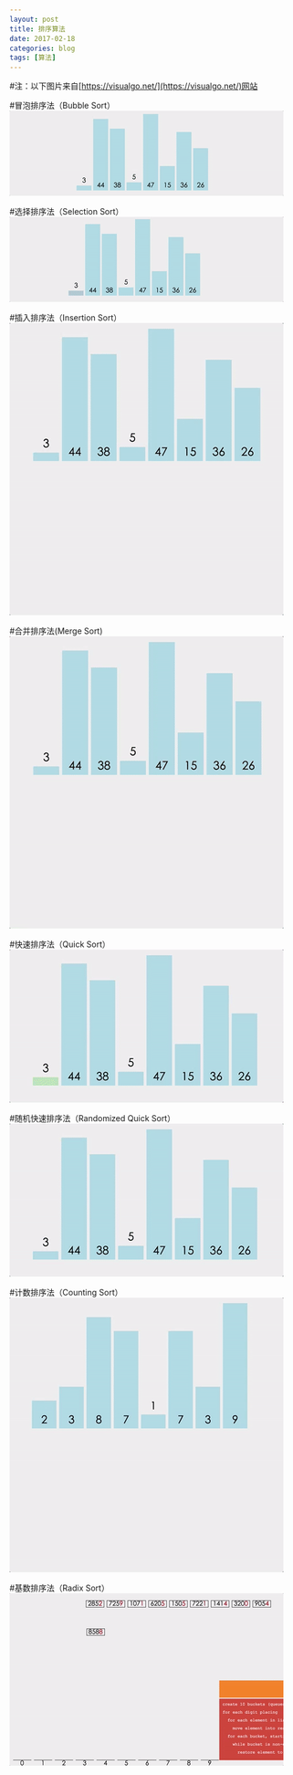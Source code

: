 ```yaml
---
layout: post
title: 排序算法
date: 2017-02-18
categories: blog
tags: [算法]
---
```


#注：以下图片来自[https://visualgo.net/](https://visualgo.net/)网站

#冒泡排序法（Bubble Sort）
![](https://raw.githubusercontent.com/AlbertLZG/AlbertLZG.github.io/master/blog_img/2017-02-18-%E6%8E%92%E5%BA%8F%E7%AE%97%E6%B3%95/Bubble-Sort.gif)

#选择排序法（Selection Sort）
![](https://raw.githubusercontent.com/AlbertLZG/AlbertLZG.github.io/master/blog_img/2017-02-16-%E6%8E%92%E5%BA%8F%E7%AE%97%E6%B3%95/Selection-Sort.gif)

#插入排序法（Insertion Sort）
![](https://raw.githubusercontent.com/AlbertLZG/AlbertLZG.github.io/master/blog_img/2017-02-16-%E6%8E%92%E5%BA%8F%E7%AE%97%E6%B3%95/Insertion-Sort.gif)

#合并排序法(Merge Sort)
![](https://raw.githubusercontent.com/AlbertLZG/AlbertLZG.github.io/master/blog_img/2017-02-16-%E6%8E%92%E5%BA%8F%E7%AE%97%E6%B3%95/Merge-Sort.gif)

#快速排序法（Quick Sort）
![](https://raw.githubusercontent.com/AlbertLZG/AlbertLZG.github.io/master/blog_img/2017-02-16-%E6%8E%92%E5%BA%8F%E7%AE%97%E6%B3%95/Quick-Sort.gif)

#随机快速排序法（Randomized Quick Sort）
![](https://raw.githubusercontent.com/AlbertLZG/AlbertLZG.github.io/master/blog_img/2017-02-16-%E6%8E%92%E5%BA%8F%E7%AE%97%E6%B3%95/Randomized-Quick-Sort.gif)

#计数排序法（Counting Sort）
![](https://raw.githubusercontent.com/AlbertLZG/AlbertLZG.github.io/master/blog_img/2017-02-16-%E6%8E%92%E5%BA%8F%E7%AE%97%E6%B3%95/Counting-Sort.gif)

#基数排序法（Radix Sort）
![](https://raw.githubusercontent.com/AlbertLZG/AlbertLZG.github.io/master/blog_img/2017-02-16-%E6%8E%92%E5%BA%8F%E7%AE%97%E6%B3%95/Radix-Sort.gif)











